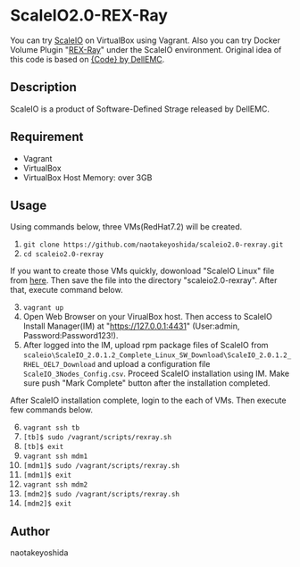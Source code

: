 # ScaleIO2.0-REX-Ray

You can try [ScaleIO](https://japan.emc.com/storage/scaleio/index.htm) on VirtualBox using Vagrant. Also you can try Docker Volume Plugin "[REX-Ray](https://github.com/codedellemc/rexray)" under the ScaleIO environment. Original idea of this code is based on [{Code} by DellEMC](https://codedellemc.com/).
  
  
## Description
ScaleIO is a product of Software-Defined Strage released by DellEMC.
  
  
## Requirement
* Vagrant 
* VirtualBox
* VirtualBox Host Memory: over 3GB
  
  
## Usage
Using commands below, three VMs(RedHat7.2) will be created.  

1. `git clone https://github.com/naotakeyoshida/scaleio2.0-rexray.git`  
2. `cd scaleio2.0-rexray`  
  
If you want to create those VMs quickly, dowonload "ScaleIO Linux" file from [here](https://www.emc.com/products-solutions/trial-software-download/scaleio.htm). Then save the file into the directory "scaleio2.0-rexray". After that, execute command below.  

3. `vagrant up`  
4. Open Web Browser on your VirualBox host. Then access to ScaleIO Install Manager(IM) at "https://127.0.0.1:4431" (User:admin, Password:Password123!). 
5. After logged into the IM, upload rpm package files of ScaleIO from `scaleio\ScaleIO_2.0.1.2_Complete_Linux_SW_Download\ScaleIO_2.0.1.2_RHEL_OEL7_Download` and upload a configuration file `ScaleIO_3Nodes_Config.csv`. Proceed ScaleIO installation using IM. Make sure push "Mark Complete" button after the installation completed.
  
After ScaleIO installation complete, login to the each of VMs. Then execute few commands below.
  
6. `vagrant ssh tb`
7. `[tb]$ sudo /vagrant/scripts/rexray.sh`
8. `[tb]$ exit`
9. `vagrant ssh mdm1`
10. `[mdm1]$ sudo /vagrant/scripts/rexray.sh`
11. `[mdm1]$ exit`
12. `vagrant ssh mdm2`
13. `[mdm2]$ sudo /vagrant/scripts/rexray.sh`
14. `[mdm2]$ exit`
  
## Author
naotakeyoshida
